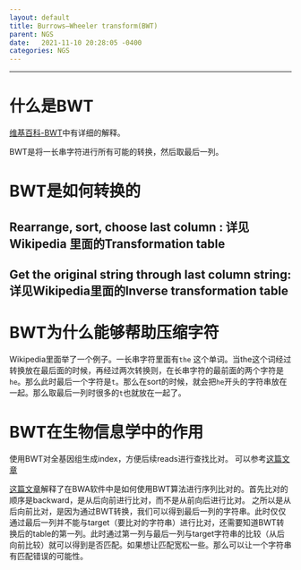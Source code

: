 ```yaml
---
layout: default
title: Burrows–Wheeler transform(BWT)
parent: NGS
date:   2021-11-10 20:28:05 -0400
categories: NGS
---
```



---

# 什么是BWT

[维基百科-BWT](https://en.wikipedia.org/wiki/Burrows%E2%80%93Wheeler_transform#:~:text=The%20Burrows%E2%80%93Wheeler%20transform%20is,Center%20in%20Palo%20Alto%2C%20California.)中有详细的解释。

BWT是将一长串字符进行所有可能的转换，然后取最后一列。

# BWT是如何转换的

## Rearrange, sort, choose last column : 详见Wikipedia 里面的Transformation table

## Get the original string through last column string: 详见Wikipedia里面的Inverse transformation table

# BWT为什么能够帮助压缩字符

Wikipedia里面举了一个例子。一长串字符里面有`the` 这个单词。当the这个词经过转换放在最后面的时候，再经过两次转换则，在长串字符的最前面的两个字符是`he`。那么此时最后一个字符是`t`。那么在sort的时候，就会把`he`开头的字符串放在一起。那么取最后一列时很多的`t`也就放在一起了。

# BWT在生物信息学中的作用

使用BWT对全基因组生成index，方便后续reads进行查找比对。
可以参考[这篇文章](http://www.bioinfo.online/html_article_20222618975.html)

[这篇文章](https://www.cnblogs.com/lokwongho/p/11353673.html)解释了在BWA软件中是如何使用BWT算法进行序列比对的。首先比对的顺序是backward，是从后向前进行比对，而不是从前向后进行比对。
之所以是从后向前比对，是因为通过BWT转换，我们可以得到最后一列的字符串。此时仅仅通过最后一列并不能与target（要比对的字符串）进行比对，还需要知道BWT转换后的table的第一列。此时通过第一列与最后一列与target字符串的比较（从后向前比较）就可以得到是否匹配。如果想让匹配宽松一些。那么可以让一个字符串有匹配错误的可能性。

